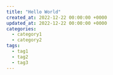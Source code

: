 ```yaml
---
title: "Hello World"
created_at: 2022-12-22 00:00:00 +0000
updated_at: 2022-12-22 00:00:00 +0000
categories:
  - category1
  - category2
tags:
  - tag1
  - tag2
  - tag3
---
```

